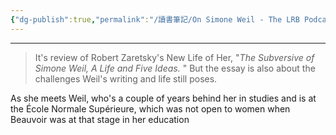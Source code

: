 ```yaml
---
{"dg-publish":true,"permalink":"/讀書筆記/On Simone Weil - The LRB Podcast/","title":"On Simone Weil - The LRB Podcast","tags":["Reading_Notes"],"noteIcon":"3","updated":"2025-05-30T18:38:48.902+08:00"}
---
```



---
> It's review of Robert Zaretsky's New Life of Her, "*The Subversive of Simone Weil, A Life and Five Ideas.* " But the essay is also about the challenges Weil's writing and life still poses.





As she meets Weil, who's a couple of years behind her in studies and is at the École Normale Supérieure, which was not open to women when Beauvoir was at that stage in her education

